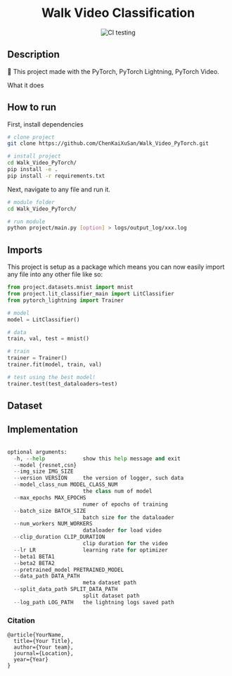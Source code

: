 
<div align="center">    
 
# Walk Video Classification

<!-- [![Paper](http://img.shields.io/badge/paper-arxiv.1001.2234-B31B1B.svg)](https://www.nature.com/articles/nature14539)
[![Conference](http://img.shields.io/badge/NeurIPS-2019-4b44ce.svg)](https://papers.nips.cc/book/advances-in-neural-information-processing-systems-31-2018)
[![Conference](http://img.shields.io/badge/ICLR-2019-4b44ce.svg)](https://papers.nips.cc/book/advances-in-neural-information-processing-systems-31-2018)
[![Conference](http://img.shields.io/badge/AnyConference-year-4b44ce.svg)](https://papers.nips.cc/book/advances-in-neural-information-processing-systems-31-2018)   -->
<!--
ARXIV   
[![Paper](http://img.shields.io/badge/arxiv-math.co:1480.1111-B31B1B.svg)](https://www.nature.com/articles/nature14539)
-->
![CI testing](https://github.com/PyTorchLightning/deep-learning-project-template/workflows/CI%20testing/badge.svg?branch=master&event=push)


<!--  
Conference   
-->   
</div>
 
## Description 
📓 This project made with the PyTorch, PyTorch Lightning, PyTorch Video.

What it does   

## How to run

First, install dependencies   

``` bash
# clone project   
git clone https://github.com/ChenKaiXuSan/Walk_Video_PyTorch.git

# install project   
cd Walk_Video_PyTorch/ 
pip install -e .   
pip install -r requirements.txt
```

Next, navigate to any file and run it.

```bash
# module folder
cd Walk_Video_PyTorch/

# run module 
python project/main.py [option] > logs/output_log/xxx.log 
```

## Imports

This project is setup as a package which means you can now easily import any file into any other file like so:

```python
from project.datasets.mnist import mnist
from project.lit_classifier_main import LitClassifier
from pytorch_lightning import Trainer

# model
model = LitClassifier()

# data
train, val, test = mnist()

# train
trainer = Trainer()
trainer.fit(model, train, val)

# test using the best model!
trainer.test(test_dataloaders=test)
```

## Dataset

## Implementation

``` python

optional arguments:
  -h, --help            show this help message and exit
  --model {resnet,csn}
  --img_size IMG_SIZE
  --version VERSION     the version of logger, such data
  --model_class_num MODEL_CLASS_NUM
                        the class num of model
  --max_epochs MAX_EPOCHS
                        numer of epochs of training
  --batch_size BATCH_SIZE
                        batch size for the dataloader
  --num_workers NUM_WORKERS
                        dataloader for load video
  --clip_duration CLIP_DURATION
                        clip duration for the video
  --lr LR               learning rate for optimizer
  --beta1 BETA1
  --beta2 BETA2
  --pretrained_model PRETRAINED_MODEL
  --data_path DATA_PATH
                        meta dataset path
  --split_data_path SPLIT_DATA_PATH
                        split dataset path
  --log_path LOG_PATH   the lightning logs saved path

```

### Citation

```
@article{YourName,
  title={Your Title},
  author={Your team},
  journal={Location},
  year={Year}
}
```   
